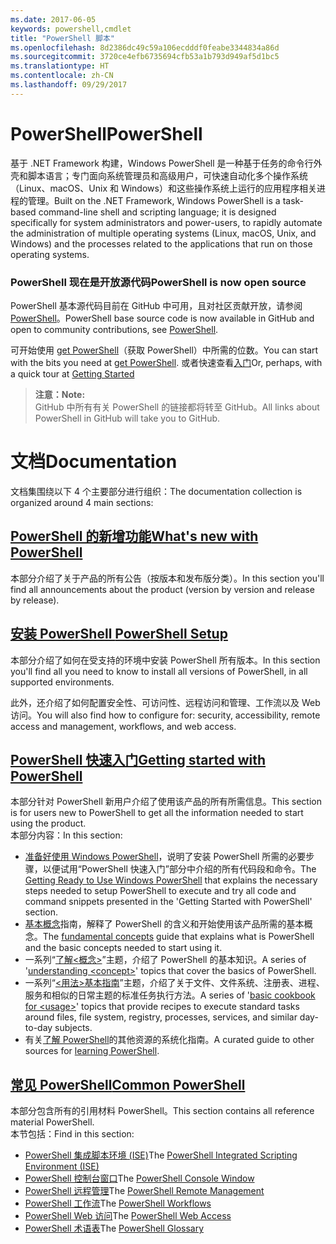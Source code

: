 ```yaml
---
ms.date: 2017-06-05
keywords: powershell,cmdlet
title: "PowerShell 脚本"
ms.openlocfilehash: 8d2386dc49c59a106ecdddf0feabe3344834a86d
ms.sourcegitcommit: 3720ce4efb6735694cfb53a1b793d949af5d1bc5
ms.translationtype: HT
ms.contentlocale: zh-CN
ms.lasthandoff: 09/29/2017
---
```

# <a name="powershell"></a><span data-ttu-id="c0dc1-103">PowerShell</span><span class="sxs-lookup"><span data-stu-id="c0dc1-103">PowerShell</span></span>

<span data-ttu-id="c0dc1-104">基于 .NET Framework 构建，Windows PowerShell 是一种基于任务的命令行外壳和脚本语言；专门面向系统管理员和高级用户，可快速自动化多个操作系统（Linux、macOS、Unix 和 Windows）和这些操作系统上运行的应用程序相关进程的管理。</span><span class="sxs-lookup"><span data-stu-id="c0dc1-104">Built on the .NET Framework, Windows PowerShell is a task-based command-line shell and scripting language; it is designed specifically for system administrators and power-users, to rapidly automate the administration of multiple operating systems (Linux, macOS, Unix, and Windows) and the processes related to the applications that run on those operating systems.</span></span>

### <a name="powershell-is-now-open-source"></a><span data-ttu-id="c0dc1-105">PowerShell 现在是开放源代码</span><span class="sxs-lookup"><span data-stu-id="c0dc1-105">PowerShell is now open source</span></span>

<span data-ttu-id="c0dc1-106">PowerShell 基本源代码目前在 GitHub 中可用，且对社区贡献开放，请参阅 [PowerShell](https://github.com/powershell/powershell)。</span><span class="sxs-lookup"><span data-stu-id="c0dc1-106">PowerShell base source code is now available in GitHub and open to community contributions, see [PowerShell](https://github.com/powershell/powershell).</span></span>

<span data-ttu-id="c0dc1-107">可开始使用 [get PowerShell](https://github.com/PowerShell/PowerShell#get-powershell)（获取 PowerShell）中所需的位数。</span><span class="sxs-lookup"><span data-stu-id="c0dc1-107">You can start with the bits you need at [get PowerShell](https://github.com/PowerShell/PowerShell#get-powershell).</span></span>
<span data-ttu-id="c0dc1-108">或者快速查看[入门](https://github.com/PowerShell/PowerShell/blob/master/docs/learning-powershell)</span><span class="sxs-lookup"><span data-stu-id="c0dc1-108">Or, perhaps, with a quick tour at [Getting Started](https://github.com/PowerShell/PowerShell/blob/master/docs/learning-powershell)</span></span>

> <span data-ttu-id="c0dc1-109">**注意：**</span><span class="sxs-lookup"><span data-stu-id="c0dc1-109">**Note:**</span></span>  
> <span data-ttu-id="c0dc1-110">GitHub 中所有有关 PowerShell 的链接都将转至 GitHub。</span><span class="sxs-lookup"><span data-stu-id="c0dc1-110">All links about PowerShell in GitHub will take you to GitHub.</span></span>

# <a name="documentation"></a><span data-ttu-id="c0dc1-111">文档</span><span class="sxs-lookup"><span data-stu-id="c0dc1-111">Documentation</span></span>

<span data-ttu-id="c0dc1-112">文档集围绕以下 4 个主要部分进行组织：</span><span class="sxs-lookup"><span data-stu-id="c0dc1-112">The documentation collection is organized around 4 main sections:</span></span>

## <a name="whats-new-with-powershellwhats-newwhat-s-new-with-powershellmd"></a>[<span data-ttu-id="c0dc1-113">PowerShell 的新增功能</span><span class="sxs-lookup"><span data-stu-id="c0dc1-113">What's new with PowerShell</span></span>](whats-new/What-s-New-With-PowerShell.md)
<span data-ttu-id="c0dc1-114">本部分介绍了关于产品的所有公告（按版本和发布版分类）。</span><span class="sxs-lookup"><span data-stu-id="c0dc1-114">In this section you'll find all announcements about the product (version by version and release by release).</span></span>

## <a name="powershell-setupsetupsetup-referencemd"></a>[<span data-ttu-id="c0dc1-115">安装 PowerShell </span><span class="sxs-lookup"><span data-stu-id="c0dc1-115">PowerShell Setup</span></span>](setup/setup-reference.md)
<span data-ttu-id="c0dc1-116">本部分介绍了如何在受支持的环境中安装 PowerShell 所有版本。</span><span class="sxs-lookup"><span data-stu-id="c0dc1-116">In this section you'll find all you need to know to install all versions of PowerShell, in all supported environments.</span></span>  

<span data-ttu-id="c0dc1-117">此外，还介绍了如何配置安全性、可访问性、远程访问和管理、工作流以及 Web 访问。</span><span class="sxs-lookup"><span data-stu-id="c0dc1-117">You will also find how to configure for: security, accessibility, remote access and management, workflows, and web access.</span></span>

## <a name="getting-started-with-powershellgetting-startedgetting-started-with-windows-powershellmd"></a>[<span data-ttu-id="c0dc1-118">PowerShell 快速入门</span><span class="sxs-lookup"><span data-stu-id="c0dc1-118">Getting started with PowerShell</span></span>](getting-started/Getting-Started-with-Windows-PowerShell.md)
<span data-ttu-id="c0dc1-119">本部分针对 PowerShell 新用户介绍了使用该产品的所有所需信息。</span><span class="sxs-lookup"><span data-stu-id="c0dc1-119">This section is for users new to PowerShell to get all the information needed to start using the product.</span></span>  
<span data-ttu-id="c0dc1-120">本部分内容：</span><span class="sxs-lookup"><span data-stu-id="c0dc1-120">In this section:</span></span>
- <span data-ttu-id="c0dc1-121">[准备好使用 Windows PowerShell](getting-started/Getting-Ready-to-Use-Windows-PowerShell.md)，说明了安装 PowerShell 所需的必要步骤，以便试用“PowerShell 快速入门”部分中介绍的所有代码段和命令。</span><span class="sxs-lookup"><span data-stu-id="c0dc1-121">The [Getting Ready to Use Windows PowerShell](getting-started/Getting-Ready-to-Use-Windows-PowerShell.md) that explains the necessary steps needed to setup PowerShell to execute and try all code and command snippets presented in the 'Getting Started with PowerShell' section.</span></span>
- <span data-ttu-id="c0dc1-122">[基本概念](getting-started/fundamental-concepts.md)指南，解释了 PowerShell 的含义和开始使用该产品所需的基本概念。</span><span class="sxs-lookup"><span data-stu-id="c0dc1-122">The [fundamental concepts](getting-started/fundamental-concepts.md) guide that explains what is PowerShell and the basic concepts needed to start using it.</span></span>
- <span data-ttu-id="c0dc1-123">一系列“[了解&lt;概念&gt;](getting-started/understanding-concepts-reference.md)”主题，介绍了 PowerShell 的基本知识。</span><span class="sxs-lookup"><span data-stu-id="c0dc1-123">A series of '[understanding &lt;concept&gt;](getting-started/understanding-concepts-reference.md)' topics that cover the basics of PowerShell.</span></span>
- <span data-ttu-id="c0dc1-124">一系列“[&lt;用法&gt;基本指南](getting-started/cookbooks/basic-cookbooks-reference.md)”主题，介绍了关于文件、文件系统、注册表、进程、服务和相似的日常主题的标准任务执行方法。</span><span class="sxs-lookup"><span data-stu-id="c0dc1-124">A series of '[basic cookbook for &lt;usage&gt;](getting-started/cookbooks/basic-cookbooks-reference.md)' topics that provide recipes to execute standard tasks around files, file system, registry, processes, services, and similar day-to-day subjects.</span></span>
- <span data-ttu-id="c0dc1-125">有关[了解 PowerShell](getting-started/more-powershell-learning.md)的其他资源的系统化指南。</span><span class="sxs-lookup"><span data-stu-id="c0dc1-125">A curated guide to other sources for [learning PowerShell](getting-started/more-powershell-learning.md).</span></span>

## <a name="common-powershellcore-powershellcore-powershellmd"></a>[<span data-ttu-id="c0dc1-126">常见 PowerShell</span><span class="sxs-lookup"><span data-stu-id="c0dc1-126">Common PowerShell</span></span>](core-powershell/core-powershell.md)
<span data-ttu-id="c0dc1-127">本部分包含所有的引用材料 PowerShell。</span><span class="sxs-lookup"><span data-stu-id="c0dc1-127">This section contains all reference material PowerShell.</span></span>  
<span data-ttu-id="c0dc1-128">本节包括：</span><span class="sxs-lookup"><span data-stu-id="c0dc1-128">Find in this section:</span></span>
- <span data-ttu-id="c0dc1-129">[PowerShell 集成脚本环境 \(ISE\)](core-powershell/ise-guide.md)</span><span class="sxs-lookup"><span data-stu-id="c0dc1-129">The [PowerShell Integrated Scripting Environment \(ISE\)](core-powershell/ise-guide.md)</span></span>
- <span data-ttu-id="c0dc1-130">[PowerShell 控制台窗口](core-powershell/console-guide.md)</span><span class="sxs-lookup"><span data-stu-id="c0dc1-130">The [PowerShell Console Window](core-powershell/console-guide.md)</span></span>
- <span data-ttu-id="c0dc1-131">[PowerShell 远程管理](core-powershell/Running-Remote-Commands.md)</span><span class="sxs-lookup"><span data-stu-id="c0dc1-131">The [PowerShell Remote Management](core-powershell/Running-Remote-Commands.md)</span></span>
- <span data-ttu-id="c0dc1-132">[PowerShell 工作流](core-powershell/workflows-guide.md)</span><span class="sxs-lookup"><span data-stu-id="c0dc1-132">The [PowerShell Workflows](core-powershell/workflows-guide.md)</span></span>
- <span data-ttu-id="c0dc1-133">[PowerShell Web 访问](core-powershell/web-access.md)</span><span class="sxs-lookup"><span data-stu-id="c0dc1-133">The [PowerShell Web Access](core-powershell/web-access.md)</span></span>
- <span data-ttu-id="c0dc1-134">[PowerShell 术语表](Windows-PowerShell-Glossary.md)</span><span class="sxs-lookup"><span data-stu-id="c0dc1-134">The [PowerShell Glossary](Windows-PowerShell-Glossary.md)</span></span>

